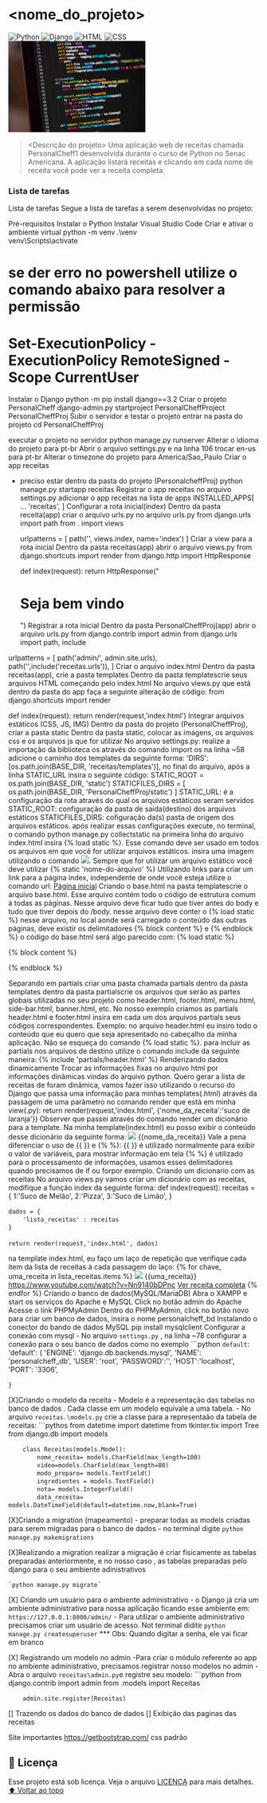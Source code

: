 # <nome_do_projeto>
<!---Esses são exemplos. Veja https://shields.io para outras pessoas ou para personalizar este conjunto de escudos. Você pode querer incluir dependências, status do projeto e informações de licença aqui--->
![Python](https://img.shields.io/badge/Python-14354C?style=for-the-badge&logo=python&logoColor=white)
![Django](https://img.shields.io/badge/Django-092E20?style=for-the-badge&logo=django&logoColor=white)
![HTML](https://img.shields.io/badge/HTML5-E34F26?style=for-the-badge&logo=html5&logoColor=white)
![CSS](https://img.shields.io/badge/CSS3-1572B6?style=for-the-badge&logo=css3&logoColor=white)
<img src="exemplo.jfif" alt="exemplo imagem">
> <Descrição do projeto>
Uma aplicação web de receitas chamada PersonalCheff1 desenvolvida durante o curso de Python no Senac Americana. A aplicação listará receitas e clicando em cada nome de receita você pode ver a receita completa.

### Lista de tarefas
Lista de tarefas
Segue a lista de tarefas a serem desenvolvidas no projeto:

 Pré-requisitos
 Instalar o Python
 Instalar Visual Studio Code
 Criar e ativar o ambiente virtual
python -m venv .\venv\
venv\Scripts\activate
# se der erro no powershell utilize o comando abaixo para resolver a permissão
# Set-ExecutionPolicy -ExecutionPolicy RemoteSigned -Scope CurrentUser
 Instalar o Django
python -m pip install django==3.2
 Criar o projeto PersonalCheff
django-admin.py startproject PersonalCheffProject PersonalCheffProj
 Subir o servidor e testar o projeto
entrar na pasta do projeto
cd PersonalCheffProj

executar o projeto no servidor
python manage.py runserver
 Alterar o idioma do projeto para pt-br
Abrir o arquivo settings.py e na linha 106 trocar en-us para pt-br
 Alterar o timezone do projeto para America/Sao_Paulo
 Criar o app receitas
* preciso estar dentro da pasta do projeto (PersonalcheffProj)
python manage.py startapp receitas
 Registrar o app receitas
no arquivo settings.py adicionar o app receitas na lista de apps 
INSTALLED_APPS[
    ...
    'receitas',
]
 Configurar a rota inicial(index)
Dentro da pasta receita(app) criar o arquivo urls.py
no arquivo urls.py
    from django.urls import path
    from . import views

    urlpatterns = [
        path('', views.index, name='index')
    ]
 Criar a view para a rota inicial
Dentro da pasta receitas(app) abrir o arquivo views.py
    from django.shortcuts import render
    from django.http import HttpResponse

    def index(request):
        return HttpResponse("<h1>Seja bem vindo</h1>")
 Registrar a rota inicial
Dentro da pasta PersonalCheffProj(app) abrir o arquivo urls.py
from django.contrib import admin
from django.urls import path, include

urlpatterns = [
    path('admin/', admin.site.urls),
    path('',include('receitas.urls')),
]
 Criar o arquivo index.html
Dentro da pasta receitas(app), crie a pasta templates
Dentro da pasta templatescrie seus arquivos HTML começando pelo index.html
No arquivo views.py que está dentro da pasta do app faça a seguinte alteração de código:
from django.shortcuts import render

def index(request):
    return render(request,'index.html')
 Integrar arquivos estáticos (CSS, JS, IMG)
Dentro da pasta do projeto (PersonalCheffProj), criar a pasta static
Dentro da pasta static, colocar as imagens, os arquivos css e os arquivos js que for utilizar
No arquivo settings.py:
realize a importação da biblioteca os através do comando import os
na linha ~58 adicione o caminho dos templates da seguinte forma:
'DIRS': [os.path.join(BASE_DIR, 'receitas/templates')],
no final do arquivo, após a linha STATIC_URL insira o seguinte código:
STATIC_ROOT = os.path.join(BASE_DIR, 'static')
STATICFILES_DIRS = [
    os.path.join(BASE_DIR, 'PersonalCheffProj/static')
]
STATIC_URL: é a configuração da rota através do qual os arquivos estáticos seram servidos
STATIC_ROOT: configuração da pasta de saída(destino) dos arquivos estáticos
STATICFILES_DIRS: cofiguração da(s) pasta de origem dos arquivos estáticos.
após realizar essas configurações execute, no terminal, o comando python manage.py collectstatic
na primeira linha do arquivo index.html insira {% load static %}. Esse comando deve ser usado em todos os arquivos em que você for utilizar arquivos estáticos.
insira uma imagem utilizando o comando <img src="{% static 'logo.png' %}">. Sempre que for utilizar um arquivo estático você deve utilizar {% static 'nome-do-arquivo' %}
 Utilizando links
para criar um link para a página index, independente de onde você esteja utilize o comando url:
<a href="{% url 'index' %}">Página inicial</a>
 Criando o base.html
na pasta templatescrie o arquivo base.html. Esse arquivo contém todo o código de estrutura comum à todas as páginas. Nesse arquivo deve ficar tudo que tiver antes do body e tudo que tiver depois do /body.
nesse arquivo deve conter o {% load static %}
nesse arquivo, no local aonde será carregado o conteúdo das outras páginas, deve existir os delimitadores {% block content %} e {% endblock %}
o código do base.html será algo parecido com:
{% load static %}
<!DOCTYPE html>
<html lang="pt-br">
<head>
    <meta charset="UTF-8">
    <meta http-equiv="X-UA-Compatible" content="IE=edge">
    <meta name="viewport" content="width=device-width, initial-scale=1.0">
    <title>PersonalCheff</title>
    <link rel="stylesheet" href="{% static 'estilos.css' %}">
    <link rel="shortcut icon" href="{% static 'logo.png' %}" type="image/x-icon">
</head>
<body>
{% block content %}

{% endblock %}
</body>
</html>
 Separando em partials
criar uma pasta chamada partials dentro da pasta templates
dentro da pasta partialscrie os arquivos que serão as partes globais utilizadas no seu projeto como header.html, footer.html, menu.html, side-bar.html, banner.html, etc. No nosso exemplo criamos as partials header.html e footer.html
insira em cada um dos arquivos partials seus códigos correspondentes. Exemplo: no arquivo header.html eu insiro todo o conteúdo que eu quero que seja apresentado no cabeçalho da minha aplicação. Não se esqueça do comando {% load static %}.
para incluir as partials nos arquivos de destino utilize o comando include da seguinte maneira: {% include 'partials/header.html' %}
 Renderizando dados dinamicamente
Trocar as informações fixas no arquivo html por informações dinâmicas vindas do arquivo python.
Quero gerar a lista de receitas de foram dinâmica, vamos fazer isso utilizando o recurso do Django que passa uma informação para minhas templates(.html) através da passagem de uma parâmetro no comando render que está em minha view(.py):
return render(request,'index.html', {'nome_da_receita':'suco de laranja'})
Observer que passei através do comando render um dicionário para a template. Na minha template(index.html) eu posso exibir o conteúdo desse dicionário da seguinte forma:
<td><img src="{% static 'suco.png' %}" class="icone-suco">
    {{nome_da_receita}}</td>
Vale a pena diferenciar o uso de {{ }} e {% %}:
{{ }} é utilizado normalmente para exibir o valor de variáveis, para mostrar informação em tela
{% %} é utilizado para o processamento de informações, usamos esses delimitadores quando precisamos de if ou forpor exemplo.
 Criando um dicionario com as receitas
No arquivo views.py vamos criar um dicionário com as receitas, modifique a função index da seguinte forma:
def index(request):
    receitas = {
        1:'Suco de Melão',
        2:'Pizza',
        3:'Suco de Limão',
    }
    
    dados = {
        'lista_receitas' : receitas
    }
    
    return render(request,'index.html', dados)
na template index.html, eu faço um laço de repetição que verifique cada item da lista de receitas à cada passagem do laço:
{% for chave, uma_receita in lista_receitas.items %}
    <tr>
        <td>
            <img src="{% static 'suco.png' %}" class="icone-suco">
            {{uma_receita}}
        </td>
        <td>https://www.youtube.com/watch?v=Nn9140bDPnc</td>
        <td><a href="{% url 'sucodelaranja' %}" class="btn btn-info">Ver receita completa</a></td>
    </tr>
{% endfor %}
 Criando o banco de dados(MySQL/MariaDB)
Abra o XAMPP e start os serviços do Apache e MySQL
Click no botão admin do Apache
Acesse o link PHPMyAdmin
Dentro do PHPMyAdmin, click no botão novo para criar um banco de dados, insira o nome personalcheff_bd
 Instalando o conector do bando de dados MySQL
pip install mysqlclient
 Configurar a conexão com mysql
    - No arquivo `settings.py` , na linha ~78 configurar a conexão para o seu banco de dados como no exemplo
    ```python
    `default`:
        'default': {
        'ENGINE': 'django.db.backends.mysql',
        'NAME': 'personalcheff_db',
        'USER': 'root',
        'PASSWORD':'',
        'HOST':'localhost',
        'PORT': '3306',

    }
    
[X]Criando o modelo da receita
    - Modelo é a representação das tabelas no banco de dados . Cada classe em um modelo equivale a uma tabela.
    - No arquivo `receitas.\models.py` crie a classe para a representaão da tabela de receitas:
    ```pythos
        from datetime import datetime
        from tkinter.tix import Tree
        from django.db import models

        class Receitas(models.Model):
            nome_receita= models.CharField(max_length=100)
            video=models.CharField(max_length=80)
            modo_preparo= models.TextField()
            ingredientes = models.TextField()
            nota= models.IntegerField()
            data_receita= models.DateTimeField(default=datetime.now,blank=True)

 [X]Criando a migration (mapeamento)
    - preparar todas as models criadas para serem migradas para o banco de dados
    - no terminal digite `python manage.py makemigrations`
 
 [X]Realizando a migration
    realizar a migração é criar fisicamente as tabelas preparadas anteriormente, e no nosso caso , as tabelas preparadas pelo django para o seu ambiente adinistrativos

    `python manage.py migrate`

[X] Criando um usuário para o ambiente administrativo 
    - o Django já cria um ambiente administrativo para nossa aplicação ficando esse ambiente em: `https://127.0.0.1:8000/admin/`
    - Para utilizar o ambiente administrativo precisamos criar um usuário de acesso. Not terminal didite 
    `python manage.py createsuperuser`
    *** Obs: Quando digitar a senha, ele vai ficar em branco 

 [X] Registrando um modelo no admin
    -Para criar o módulo referente ao app no ambiente administrativo, precisamos registrar nosso modelos no admin
    - Abra o arquivo `receitas\admin.py`e registre seu modelo:
        ```python
        from django.contrib import admin
        from .models import Receitas
        
        admin.site.register(Receitas) 
[] Trazendo os dados do banco de dados
[] Exibição das paginas das receitas
    


Site importantes 
https://getbootstrap.com/
css padrão

## 📝 Licença
Esse projeto está sob licença. Veja o arquivo [LICENÇA](LICENSE.md) para mais detalhes.
[⬆ Voltar ao topo](#nome-do-projeto)<br>